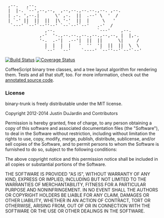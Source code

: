 <pre> 
 ,--.   ,--.                                         
 |  |-. `--',--,--,  ,--,--.,--.--.,--. ,--.         
 | .-. ',--.|      \' ,-.  ||  .--' \  '  /          
 | `-' ||  ||  ||  |\ '-'  ||  |     \   '           
  `---' `--'`--''--' `--`--'`--'   .-'  /            
               ,--.                `---'    ,--.     
             ,-'  '-.,--.--.,--.,--.,--,--, |  |,-.  
             '-.  .-'|  .--'|  ||  ||      \|     /  
               |  |  |  |   '  ''  '|  ||  ||  \  \  
               `--'  `--'    `----' `--''--'`--'`--' 
</pre>            
[![Build Status](https://travis-ci.org/justindujardin/binary-trunk.svg?branch=master)](https://travis-ci.org/justindujardin/binary-trunk) [![Coverage Status](https://img.shields.io/coveralls/justindujardin/binary-trunk.svg)](https://coveralls.io/r/justindujardin/binary-trunk)
                                        
CoffeeScript binary tree classes, and a tree layout algorithm for rendering them.  Tests and all that stuff, too.  For more information, check out the [annotated source code](http://justindujardin.github.com/binary-trunk/).


### License 
binary-trunk is freely distributable under the MIT license.

Copyright 2012-2014 Justin DuJardin and Contributors

Permission is hereby granted, free of charge, to any person obtaining a copy of this software and associated documentation files (the "Software"), to deal in the Software without restriction, including without limitation the rights to use, copy, modify, merge, publish, distribute, sublicense, and/or sell copies of the Software, and to permit persons to whom the Software is furnished to do so, subject to the following conditions:

The above copyright notice and this permission notice shall be included in all copies or substantial portions of the Software.

THE SOFTWARE IS PROVIDED "AS IS", WITHOUT WARRANTY OF ANY KIND, EXPRESS OR IMPLIED, INCLUDING BUT NOT LIMITED TO THE WARRANTIES OF MERCHANTABILITY, FITNESS FOR A PARTICULAR PURPOSE AND NONINFRINGEMENT. IN NO EVENT SHALL THE AUTHORS OR COPYRIGHT HOLDERS BE LIABLE FOR ANY CLAIM, DAMAGES OR OTHER LIABILITY, WHETHER IN AN ACTION OF CONTRACT, TORT OR OTHERWISE, ARISING FROM, OUT OF OR IN CONNECTION WITH THE SOFTWARE OR THE USE OR OTHER DEALINGS IN THE SOFTWARE.
